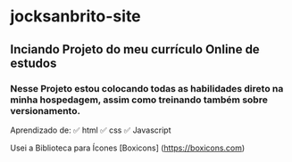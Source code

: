# jocksanbrito-site
## Inciando Projeto do meu currículo Online de estudos
 ### Nesse Projeto estou colocando todas as habilidades direto na minha hospedagem, assim como treinando também sobre versionamento.

 Aprendizado de:
 ✅ html
 ✅ css
 ✅ Javascript

 Usei a Biblioteca para Ícones
 [Boxicons] (https://boxicons.com)

